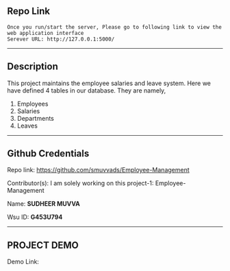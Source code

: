 ##  Repo Link 
    Once you run/start the server, Please go to following link to view the web application interface
    Serever URL: http://127.0.0.1:5000/
___

## Description
This project maintains the employee salaries and leave system. Here we have defined 4 tables in our database. They are namely,
1. Employees
2. Salaries
3. Departments
4. Leaves

___
## Github Credentials
Repo link: https://github.com/smuvvads/Employee-Management

Contributor(s):
I am solely working on this project-1: Employee-Management

Name: **SUDHEER MUVVA**

Wsu ID: **G453U794**
___
## PROJECT DEMO

Demo Link: 

